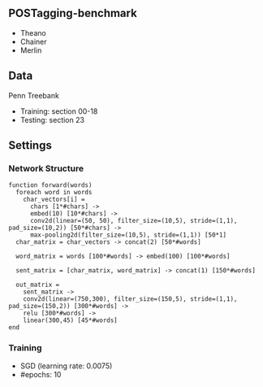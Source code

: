 ## POSTagging-benchmark
- Theano
- Chainer
- Merlin

## Data
Penn Treebank
- Training: section 00-18
- Testing: section 23

## Settings

### Network Structure
```
function forward(words)
  foreach word in words
    char_vectors[i] =
      chars [1*#chars] ->
      embed(10) [10*#chars] ->
      conv2d(linear=(50, 50), filter_size=(10,5), stride=(1,1), pad_size=(10,2)) [50*#chars] ->
      max-pooling2d(filter_size=(10,5), stride=(1,1)) [50*1]
  char_matrix = char_vectors -> concat(2) [50*#words]
  
  word_matrix = words [100*#words] -> embed(100) [100*#words]
  
  sent_matrix = [char_matrix, word_matrix] -> concat(1) [150*#words]
  
  out_matrix =
    sent_matrix ->
    conv2d(linear=(750,300), filter_size=(150,5), stride=(1,1), pad_size=(150,2)) [300*#words] ->
    relu [300*#words] ->
    linear(300,45) [45*#words]
end
```

### Training
- SGD (learning rate: 0.0075)
- #epochs: 10
